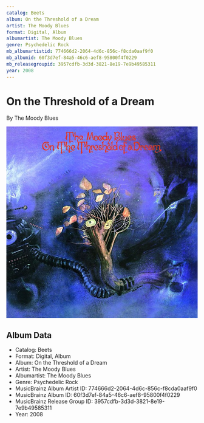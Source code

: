 ```yaml
---
catalog: Beets
album: On the Threshold of a Dream
artist: The Moody Blues
format: Digital, Album
albumartist: The Moody Blues
genre: Psychedelic Rock
mb_albumartistid: 774666d2-2064-4d6c-856c-f8cda0aaf9f0
mb_albumid: 60f3d7ef-84a5-46c6-aef8-95800f4f0229
mb_releasegroupid: 3957cdfb-3d3d-3821-8e19-7e9b49585311
year: 2008
---
```


# On the Threshold of a Dream

By The Moody Blues

![](../../assets/beetscovers/The_Moody_Blues-On_the_Threshold_of_a_Dream.jpg)

## Album Data

- Catalog: Beets
- Format: Digital, Album
- Album: On the Threshold of a Dream
- Artist: The Moody Blues
- Albumartist: The Moody Blues
- Genre: Psychedelic Rock
- MusicBrainz Album Artist ID: 774666d2-2064-4d6c-856c-f8cda0aaf9f0
- MusicBrainz Album ID: 60f3d7ef-84a5-46c6-aef8-95800f4f0229
- MusicBrainz Release Group ID: 3957cdfb-3d3d-3821-8e19-7e9b49585311
- Year: 2008

